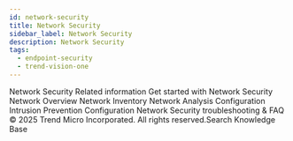 ```yaml
---
id: network-security
title: Network Security
sidebar_label: Network Security
description: Network Security
tags:
  - endpoint-security
  - trend-vision-one
---
```


 Network Security Related information Get started with Network Security Network Overview Network Inventory Network Analysis Configuration Intrusion Prevention Configuration Network Security troubleshooting & FAQ © 2025 Trend Micro Incorporated. All rights reserved.Search Knowledge Base